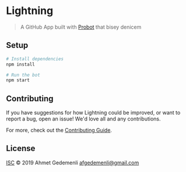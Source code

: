 # Lightning

> A GitHub App built with [Probot](https://github.com/probot/probot) that bisey denicem

## Setup

```sh
# Install dependencies
npm install

# Run the bot
npm start
```

## Contributing

If you have suggestions for how Lightning could be improved, or want to report a bug, open an issue! We'd love all and any contributions.

For more, check out the [Contributing Guide](CONTRIBUTING.md).

## License

[ISC](LICENSE) © 2019 Ahmet Gedemenli <afgedemenli@gmail.com>
